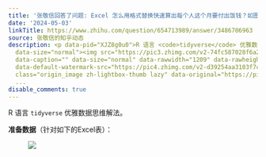 ```yaml
---
title: '张敬信回答了问题: Excel 怎么用格式替换快速算出每个人这个月要付出饭钱？如图?'
date: '2024-05-03'
linkTitle: https://www.zhihu.com/question/654713989/answer/3486706963
source: 张敬信的知乎动态
description: <p data-pid="XJZ8g0u0">R 语言 <code>tidyverse</code> 优雅数据思维解法。</p><p data-pid="jI3f89hU"><b>准备数据</b>（针对如下的Excel表）：</p><figure
  data-size="normal"><img src="https://pic3.zhimg.com/v2-74fc587028f6a26fce527762d1827022_1440w.jpg"
  data-caption="" data-size="normal" data-rawwidth="1209" data-rawheight="648" data-original-token="v2-06d4c10700a4fdd1ef0b7e7318caaa07"
  data-default-watermark-src="https://pic4.zhimg.com/v2-d39254aa3103f7cea249f73444dcc1c3_b.jpg"
  class="origin_image zh-lightbox-thumb lazy" data-original="https://pic3.zhimg.com/v2-74fc587028f6a26fce527762d1827022_r.jpg"
  ...
disable_comments: true
---
```

<p data-pid="XJZ8g0u0">R 语言 <code>tidyverse</code> 优雅数据思维解法。</p><p data-pid="jI3f89hU"><b>准备数据</b>（针对如下的Excel表）：</p><figure data-size="normal"><img src="https://pic3.zhimg.com/v2-74fc587028f6a26fce527762d1827022_1440w.jpg" data-caption="" data-size="normal" data-rawwidth="1209" data-rawheight="648" data-original-token="v2-06d4c10700a4fdd1ef0b7e7318caaa07" data-default-watermark-src="https://pic4.zhimg.com/v2-d39254aa3103f7cea249f73444dcc1c3_b.jpg" class="origin_image zh-lightbox-thumb lazy" data-original="https://pic3.zhimg.com/v2-74fc587028f6a26fce527762d1827022_r.jpg" ...